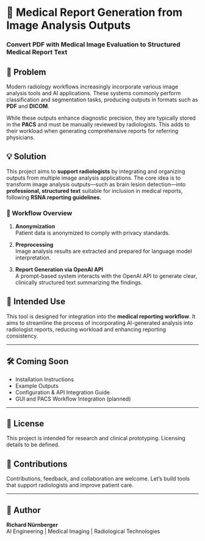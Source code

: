 # 🧠 Medical Report Generation from Image Analysis Outputs  
### Convert PDF with Medical Image Evaluation to Structured Medical Report Text  

## 📌 Problem

Modern radiology workflows increasingly incorporate various image analysis tools and AI applications. These systems commonly perform classification and segmentation tasks, producing outputs in formats such as **PDF** and **DICOM**.

While these outputs enhance diagnostic precision, they are typically stored in the **PACS** and must be manually reviewed by radiologists. This adds to their workload when generating comprehensive reports for referring physicians.

## 💡 Solution

This project aims to **support radiologists** by integrating and organizing outputs from multiple image analysis applications. The core idea is to transform image analysis outputs—such as brain lesion detection—into **professional, structured text** suitable for inclusion in medical reports, following **RSNA reporting guidelines**.

### 🔄 Workflow Overview

1. **Anonymization**  
   Patient data is anonymized to comply with privacy standards.

2. **Preprocessing**  
   Image analysis results are extracted and prepared for language model interpretation.

3. **Report Generation via OpenAI API**  
   A prompt-based system interacts with the OpenAI API to generate clear, clinically structured text summarizing the findings.

## 🎯 Intended Use

This tool is designed for integration into the **medical reporting workflow**. It aims to streamline the process of incorporating AI-generated analysis into radiologist reports, reducing workload and enhancing reporting consistency.

---

## 🛠️ Coming Soon

- Installation Instructions  
- Example Outputs  
- Configuration & API Integration Guide  
- GUI and PACS Workflow Integration (planned)

---

## 📄 License

This project is intended for research and clinical prototyping. Licensing details to be defined.

## 🤝 Contributions

Contributions, feedback, and collaboration are welcome. Let’s build tools that support radiologists and improve patient care.

---

## 👤 Author

**Richard Nürnberger**  
AI Engineering | Medical Imaging | Radiological Technologies
